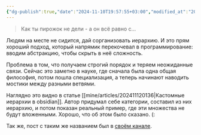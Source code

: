 ```yaml
---
{"dg-publish":true,"date":"2024-11-10T19:57:55+03:00","modified_at":"2024-11-12T14:44:43+03:00","permalink":"/forge/thoughts/бедность таксономий/","dgPassFrontmatter":true}
---
```



> Как ты пирожок не дели - а он всё равно с...

Людям на месте не сидится, дай сорганизовать иерархию. И это прям хороший подход, который напрямик перекочевал в программирование: вводим абстракцию, чтобы скрыть в неё сложность. 

Проблема в том, что получаем строгий порядок и теряем неожиданные связи. Сейчас это заметно в науке, где сначала была одна общая философия, потом пошла специализация, а теперь начинают наводить мостики между разными ветвями.

Наглядно это видно в статье [[mine/articles/202411120136|Кастомные иерархии в obsidian]]. Автор придумал себе категории, составил из них иерархию, и потом показан реальный пример, где эти множества не будут вложенными. Хорошо, что об этом было сказано. (:

Так же, пост с таким же названием был в [своём канале](https://t.me/chernov_sharit/637). 
